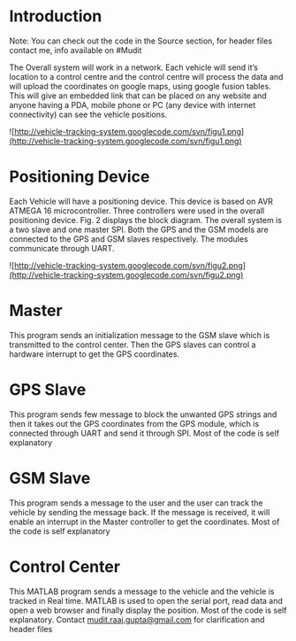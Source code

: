 # Introduction #

Note: You can check out the code in the Source section, for header files contact me, info available on #Mudit

The Overall system will work in a network. Each vehicle will send it’s location to a control centre and the control centre will process the data and will upload the coordinates on google maps, using google fusion tables. This will give an embedded link that can be placed on any website and anyone having a PDA, mobile phone or PC (any device with internet connectivity) can see the vehicle positions.

![http://vehicle-tracking-system.googlecode.com/svn/figu1.png](http://vehicle-tracking-system.googlecode.com/svn/figu1.png)

# Positioning Device #

Each Vehicle will have a positioning device. This device is based on AVR ATMEGA 16 microcontroller. Three controllers were used in the overall positioning device. Fig. 2 displays the block diagram. The overall system is a two slave and one master SPI. Both the GPS and the GSM models are connected to the GPS and GSM slaves respectively. The modules communicate through UART.

![http://vehicle-tracking-system.googlecode.com/svn/figu2.png](http://vehicle-tracking-system.googlecode.com/svn/figu2.png)

# Master #

This program sends an initialization message to the GSM slave which is transmitted to the control center. Then the GPS slaves can control a hardware interrupt to get the GPS coordinates.

# GPS Slave #

This program sends few message to block the unwanted GPS strings and then it takes out the GPS coordinates from the GPS module, which is connected through UART and send it through SPI. Most of the code is self explanatory

# GSM Slave #


This program sends a message to the user and the user can track the vehicle by sending the message back. If the message is received, it will enable an interrupt in the Master controller to get the coordinates. Most of the code is self explanatory

# Control Center #

This MATLAB program sends a message to the vehicle and the vehicle is tracked in Real time. MATLAB is used to open the serial port, read data and open a web browser and finally display the position. Most of the code is self explanatory. Contact mudit.raaj.gupta@gmail.com for clarification and header files
